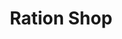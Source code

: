 ---
title: "Ration Shop"
url: /trivandrum/ration-shop-mandapathinkadavu-poozhanadu-road/
shop: Lebensmittel
---